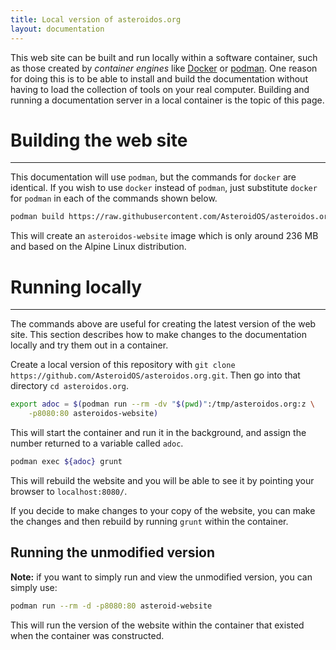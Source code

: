 ```yaml
---
title: Local version of asteroidos.org
layout: documentation
---
```


This web site can be built and run locally within a software container, such as those created by *container engines* like [Docker](https://www.docker.com/) or [podman](https://podman.io/). One reason for doing this is to be able to install and build the documentation without having to load the collection of tools on your real computer. Building and running a documentation server in a local container is the topic of this page.

# Building the web site
---

This documentation will use `podman`, but the commands for `docker` are identical. If you wish to use `docker` instead of `podman`, just substitute `docker` for `podman` in each of the commands shown below.

``` Bash
podman build https://raw.githubusercontent.com/AsteroidOS/asteroidos.org/master/Dockerfile -t asteroidos-website
```

This will create an `asteroidos-website` image which is only around 236 MB and based on the Alpine Linux distribution.

# Running locally
---

The commands above are useful for creating the latest version of the web site. This section describes how to make changes to the documentation locally and try them out in a container.

Create a local version of this repository with `git clone https://github.com/AsteroidOS/asteroidos.org.git`. Then go into that directory `cd asteroidos.org`.

``` Bash
export adoc = $(podman run --rm -dv "$(pwd)":/tmp/asteroidos.org:z \
    -p8080:80 asteroidos-website)
```

This will start the container and run it in the background, and assign the number returned to a variable called `adoc`.

``` Bash
podman exec ${adoc} grunt
```

This will rebuild the website and you will be able to see it by pointing your browser to `localhost:8080/`.  

If you decide to make changes to your copy of the website, you can make the changes and then rebuild by running `grunt` within the container.

## Running the unmodified version

**Note:** if you want to simply run and view the unmodified version, you can simply use:

``` Bash
podman run --rm -d -p8080:80 asteroid-website
```

This will run the version of the website within the container that existed when the container was constructed.
